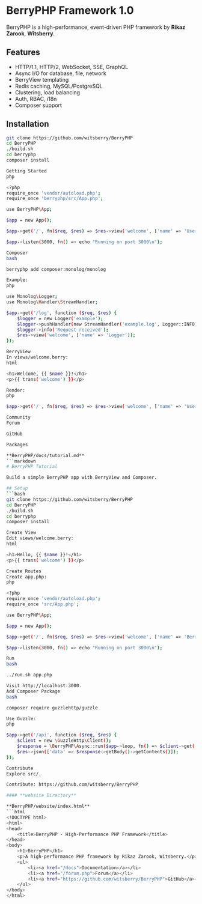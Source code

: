 # BerryPHP Framework 1.0

BerryPHP is a high-performance, event-driven PHP framework by **Rikaz Zarook**, **Witsberry**.

## Features
- HTTP/1.1, HTTP/2, WebSocket, SSE, GraphQL
- Async I/O for database, file, network
- BerryView templating
- Redis caching, MySQL/PostgreSQL
- Clustering, load balancing
- Auth, RBAC, i18n
- Composer support

## Installation
```bash
git clone https://github.com/witsberry/BerryPHP
cd BerryPHP
./build.sh
cd berryphp
composer install

Getting Started
php

<?php
require_once 'vendor/autoload.php';
require_once 'berryphp/src/App.php';

use BerryPHP\App;

$app = new App();

$app->get('/', fn($req, $res) => $res->view('welcome', ['name' => 'User']));

$app->listen(3000, fn() => echo "Running on port 3000\n");

Composer
bash

berryphp add composer:monolog/monolog

Example:
php

use Monolog\Logger;
use Monolog\Handler\StreamHandler;

$app->get('/log', function ($req, $res) {
    $logger = new Logger('example');
    $logger->pushHandler(new StreamHandler('example.log', Logger::INFO));
    $logger->info('Request received');
    $res->view('welcome', ['name' => 'Logger']);
});

BerryView
In views/welcome.berry:
html

<h1>Welcome, {{ $name }}!</h1>
<p>{{ trans('welcome') }}</p>

Render:
php

$app->get('/', fn($req, $res) => $res->view('welcome', ['name' => 'User']));

Community
Forum

GitHub

Packages

**BerryPHP/docs/tutorial.md**
```markdown
# BerryPHP Tutorial

Build a simple BerryPHP app with BerryView and Composer.

## Setup
```bash
git clone https://github.com/witsberry/BerryPHP
cd BerryPHP
./build.sh
cd berryphp
composer install

Create View
Edit views/welcome.berry:
html

<h1>Hello, {{ $name }}!</h1>
<p>{{ trans('welcome') }}</p>

Create Routes
Create app.php:
php

<?php
require_once 'vendor/autoload.php';
require_once 'src/App.php';

use BerryPHP\App;

$app = new App();

$app->get('/', fn($req, $res) => $res->view('welcome', ['name' => 'BerryPHP User']));

$app->listen(3000, fn() => echo "Running on port 3000\n");

Run
bash

../run.sh app.php

Visit http://localhost:3000.
Add Composer Package
bash

composer require guzzlehttp/guzzle

Use Guzzle:
php

$app->get('/api', function ($req, $res) {
    $client = new \GuzzleHttp\Client();
    $response = \BerryPHP\Async::run($app->loop, fn() => $client->get('https://api.example.com'))->await();
    $res->json(['data' => $response->getBody()->getContents()]);
});

Contribute
Explore src/.

Contribute: https://github.com/witsberry/BerryPHP

#### **website Directory**

**BerryPHP/website/index.html**
```html
<!DOCTYPE html>
<html>
<head>
    <title>BerryPHP - High-Performance PHP Framework</title>
</head>
<body>
    <h1>BerryPHP</h1>
    <p>A high-performance PHP framework by Rikaz Zarook, Witsberry.</p>
    <ul>
        <li><a href="/docs">Documentation</a></li>
        <li><a href="/forum.php">Forum</a></li>
        <li><a href="https://github.com/witsberry/BerryPHP">GitHub</a></li>
    </ul>
</body>
</html>

